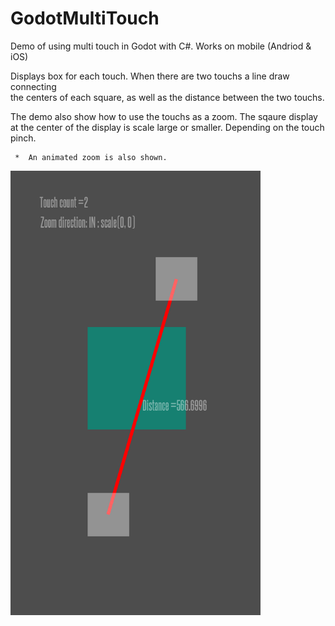 # GodotMultiTouch
Demo of using multi touch in Godot with C#. Works on mobile (Andriod & iOS)

Displays box for each touch. When there are two touchs a line draw connecting  
the centers of each square, as well as the distance between the two touchs.

The demo also show how to use the touchs as a zoom. The sqaure display at 
the center of the display is scale large or smaller. Depending on the touch pinch.
    
     *  An animated zoom is also shown.
     
<img src="https://github.com/cjpdev/GodotMultiTouch/blob/main/image.png" alt="modile app" width="400"/>
